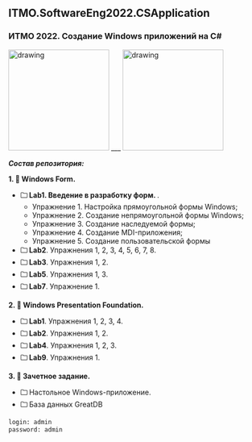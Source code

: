 ## ITMO.SoftwareEng2022.CSApplication
### ИТМО 2022. Создание Windows приложений на C#

<img src="https://ie.wampi.ru/2022/09/26/WF.jpg" alt="drawing" width="200"/> ___ <img src="https://ic.wampi.ru/2022/09/26/wpf.png" alt="drawing" width="200"/>

***Состав репозитория:***

<strong>1. &#128194; Windows Form. </strong> 

+ <strong>&#128448; Lab1. Введение в разработку форм. </strong>. 
  * Упражнение 1. Настройка прямоугольной формы Windows;
  * Упражнение 2. Создание непрямоугольной формы Windows;
  * Упражнение 3. Создание наследуемой формы;
  * Упражнение 4. Создание MDI-приложения;
  * Упражнение 5. Создание пользовательской формы
+ <strong>&#128448; Lab2</strong>. Упражнения 1, 2, 3, 4, 5, 6, 7, 8.
+ <strong>&#128448; Lab3</strong>. Упражнения 1, 2.
+ <strong>&#128448; Lab5</strong>. Упражнения 1, 3.
+ <strong>&#128448; Lab7</strong>. Упражнение 1.

<strong>2. &#128194; Windows Presentation Foundation. </strong> 

+ <strong>&#128448; Lab1</strong>. Упражнения 1, 2, 3, 4.
+ <strong>&#128448; Lab2</strong>. Упражнения 1, 2.
+ <strong>&#128448; Lab4</strong>. Упражнения 1, 2, 3.
+ <strong>&#128448; Lab9</strong>. Упражнения 1.

<strong>3. &#128194; Зачетное задание. </strong> 

+ <strong>&#128448; </strong> Настольное Windows-приложение.
+ <strong>&#128448; </strong> База данных GreatDB 
```diff
login: admin
password: admin
```
